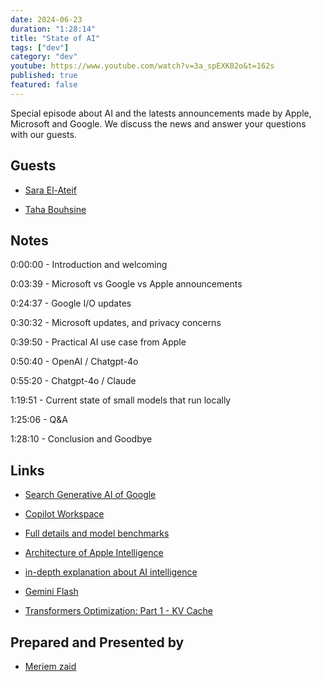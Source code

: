 ```yaml
---
date: 2024-06-23
duration: "1:28:14"
title: "State of AI"
tags: ["dev"]
category: "dev"
youtube: https://www.youtube.com/watch?v=3a_spEXK02o&t=162s
published: true
featured: false
---
```


Special episode about AI and the latests announcements made by Apple, Microsoft and Google. We discuss the news and answer your questions with our guests.

## Guests

- [Sara El-Ateif](https://www.linkedin.com/in/sara-el-ateif)

- [Taha Bouhsine](https://www.linkedin.com/in/tahabsn)

## Notes

0:00:00 - Introduction and welcoming

0:03:39 - Microsoft vs Google vs Apple announcements

0:24:37 - Google I/O updates

0:30:32 - Microsoft updates, and privacy concerns

0:39:50 - Practical AI use case from Apple

0:50:40 - OpenAI / Chatgpt-4o

0:55:20 - Chatgpt-4o / Claude

1:19:51 - Current state of small models that run locally

1:25:06 - Q&A

1:28:10 - Conclusion and Goodbye

## Links

- [Search Generative AI of Google](https://blog.google/products/search/generative-ai-search/)

- [Copilot Workspace](https://github.blog/2024-04-29-github-copilot-workspace/)

- [Full details and model benchmarks](https://machinelearning.apple.com/research/introducing-apple-foundation-models)

- [Architecture of Apple Intelligence](https://interconnected.org/more/2024/06/Apple-Intelligence-architecture.jpg)

- [in-depth explanation about AI intelligence](https://www.youtube.com/watch?v=cOyoy-pslqE)

- [Gemini Flash](https://deepmind.google/technologies/gemini/flash/)

- [Transformers Optimization: Part 1 - KV Cache](https://r4j4n.github.io/blogs/posts/kv/)

## Prepared and Presented by

- [Meriem zaid](https://twitter.com/iMeriem_)
